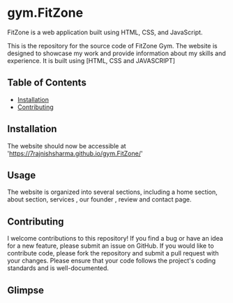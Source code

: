# gym.FitZone
 FitZone is a web application built using HTML, CSS, and JavaScript.
 
This is the repository for the source code of FitZone Gym. The website is designed to showcase my work and provide information about my skills and experience. It is built using [HTML, CSS and JAVASCRIPT] 


## Table of Contents

- [Installation](#installation)
- [Contributing](#contributing)

## Installation
The website should now be accessible at 'https://7rajnishsharma.github.io/gym.FitZone/'

## Usage

The website is organized into several sections, including a home section, about section, services , our founder , review and contact page. 

## Contributing

I welcome contributions to this repository! If you find a bug or have an idea for a new feature, please submit an issue on GitHub. If you would like to contribute code, please fork the repository and submit a pull request with your changes. Please ensure that your code follows the project's coding standards and is well-documented.

## Glimpse
